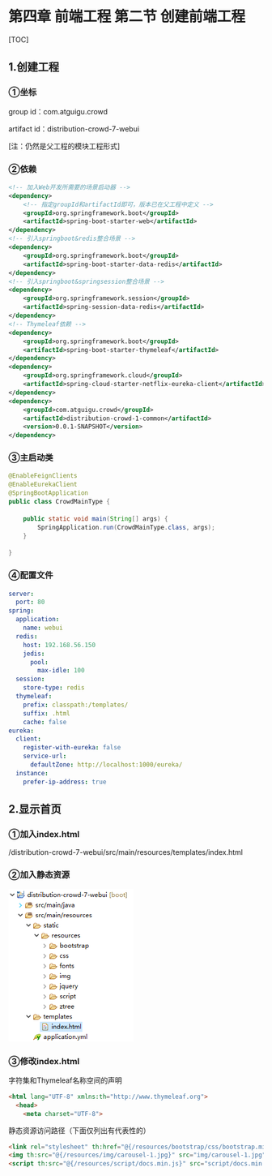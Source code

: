 # 第四章 前端工程 第二节 创建前端工程

[TOC]

## 1.创建工程

### ①坐标

group id：com.atguigu.crowd<br/>

artifact id：distribution-crowd-7-webui<br/>

[注：仍然是父工程的模块工程形式]

### ②依赖

```xml
<!-- 加入Web开发所需要的场景启动器 -->
<dependency>
	<!-- 指定groupId和artifactId即可，版本已在父工程中定义 -->
	<groupId>org.springframework.boot</groupId>
	<artifactId>spring-boot-starter-web</artifactId>
</dependency>
<!-- 引入springboot&redis整合场景 -->
<dependency>
	<groupId>org.springframework.boot</groupId>
	<artifactId>spring-boot-starter-data-redis</artifactId>
</dependency>
<!-- 引入springboot&springsession整合场景 -->
<dependency>
	<groupId>org.springframework.session</groupId>
	<artifactId>spring-session-data-redis</artifactId>
</dependency>
<!-- Thymeleaf依赖 -->
<dependency>
	<groupId>org.springframework.boot</groupId>
	<artifactId>spring-boot-starter-thymeleaf</artifactId>
</dependency>
<dependency>
	<groupId>org.springframework.cloud</groupId>
	<artifactId>spring-cloud-starter-netflix-eureka-client</artifactId>
</dependency>
<dependency>
	<groupId>com.atguigu.crowd</groupId>
	<artifactId>distribution-crowd-1-common</artifactId>
	<version>0.0.1-SNAPSHOT</version>
</dependency>
```

### ③主启动类

```java
@EnableFeignClients
@EnableEurekaClient
@SpringBootApplication
public class CrowdMainType {
	
	public static void main(String[] args) {
		SpringApplication.run(CrowdMainType.class, args);
	}

}
```

### ④配置文件

```yml
server:
  port: 80
spring:
  application:
    name: webui
  redis:
    host: 192.168.56.150
    jedis:
      pool:
        max-idle: 100
  session:
    store-type: redis
  thymeleaf:
    prefix: classpath:/templates/
    suffix: .html
    cache: false
eureka:
  client:
    register-with-eureka: false
    service-url:
      defaultZone: http://localhost:1000/eureka/
  instance:
    prefer-ip-address: true
```

## 2.显示首页

### ①加入index.html

/distribution-crowd-7-webui/src/main/resources/templates/index.html

### ②加入静态资源

![image](../images/image69.png)

### ③修改index.html

字符集和Thymeleaf名称空间的声明

```html
<html lang="UTF-8" xmlns:th="http://www.thymeleaf.org">
  <head>
    <meta charset="UTF-8">
```

静态资源访问路径（下面仅列出有代表性的）

```html
<link rel="stylesheet" th:href="@{/resources/bootstrap/css/bootstrap.min.css}" href="bootstrap/css/bootstrap.min.css">
<img th:src="@{/resources/img/carousel-1.jpg}" src="img/carousel-1.jpg" alt="First slide">
<script th:src="@{/resources/script/docs.min.js}" src="script/docs.min.js"></script>
```

